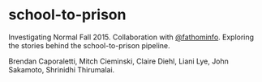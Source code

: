 # school-to-prison
Investigating Normal Fall 2015.
Collaboration with [@fathominfo](http://www.twitter.com/fathominfo).
Exploring the stories behind the school-to-prison pipeline.

Brendan Caporaletti, Mitch Cieminski, Claire Diehl, Liani Lye, John Sakamoto, Shrinidhi Thirumalai.
